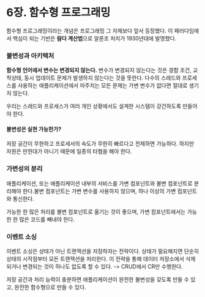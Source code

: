 # 6장. 함수형 프로그래밍

함수형 프로그래밍이라는 개념은 프로그래밍 그 자체보다 앞서 등장했다. 이 패러다임에서 핵심이 되는 기반은 **람다 계산법**으로 알론조 처치가 1930년대에 발명했다.

### 불변성과 아키텍처 

**함수형 언어에서 변수는 변경되지 않는다.** 변수가 변경되지 않는다는 것은 경합 조건, 교착상태, 동시 업데이트 문제가 발생하지 않는다는 것을 뜻한다. 다수의 스레드와 프로세스를 사용하는 애플리케이션에서 마주치는 모든 문제는 가변 변수가 없다면 절대로 생기지 않는다.

우리는 스레드와 프로세스가 여러 개인 상황에서도 설계한 시스템이 강건하도록 만들어야 한다.

#### 불변성은 실현 가능한가?

저장 공간이 무한하고 프로세서의 속도가 무한히 빠르다고 전제하면 가능하다. 하지만 자원은 만한대가 아니기 때문에 일종의 타협을 해야 한다.

### 가변성의 분리 

애플리케이션, 또는 애플리케이션 내부의 서비스를 가변 컴포넌트와 불변 컴포넌트로 분리해야 한다.불변 컴포넌트는 가변 변수를 사용하지 않으며, 하나 이상의 가변 컴포넌트와 통신한다.

가능한 한 많은 처리를 불변 컴포넌트로 옮기는 것이 좋으며, 가변 컴포넌트에서는 가능한 한 많은 코드를 빼내야 한다.

### 이벤트 소싱 

이벤트 소싱은 상태가 아닌 트랜잭션을 저장하자는 전략이다. 상태가 필요해지면 단순히 상태의 시작점부터 모든 트랜잭션을 처리한다. 이 전략을 통해 데이터 저장소에서 삭제되거나 변경되는 것이 하나도 없도록 할 수 있다. -&gt; CRUD에서 CR만 수행한다.

저장 공간과 처리 능력이 충분하면 애플리케이션이 완전한 불변성을 갖도록 만들 수 있고, 완전한 함수형으로 만들 수 있다.

